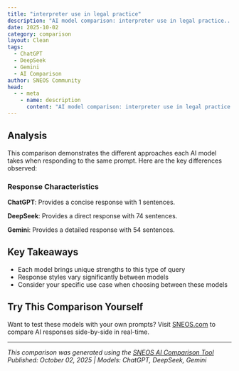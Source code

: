 ```yaml
---
title: "interpreter use in legal practice"
description: "AI model comparison: interpreter use in legal practice..."
date: 2025-10-02
category: comparison
layout: Clean
tags:
  - ChatGPT
  - DeepSeek
  - Gemini
  - AI Comparison
author: SNEOS Community
head:
  - - meta
    - name: description
      content: "AI model comparison: interpreter use in legal practice..."
---
```


<ChatComparison
  title="interpreter use in legal practice"
  prompt="interpreter use in legal practice"
  :responses='{
    "ChatGPT": "Error calling OpenAI API.",
    "DeepSeek": "Of course. The use of interpreters in legal practice is not just a convenience; it is a fundamental component of due process and a right for individuals who are not proficient in the language of the court.\n\nHere\u2019s a comprehensive breakdown of interpreter use in legal practice, covering the legal basis, types of interpretation, best practices, and challenges.\n\n### 1. The Legal Basis: Why Interpreters are a Right, Not a Privilege\n\nThe requirement for interpreters is rooted in principles of fairness and constitutional law.\n\n*   **The Sixth Amendment (U.S. Constitution):** Guarantees the right to a fair trial, which includes the right to be present at one\u0027s own trial, the right to confront witnesses, and the right to the assistance of counsel. A defendant who cannot understand the proceedings cannot effectively exercise these rights.\n*   **Court Interpreters Act (1978):** This federal law mandates the use of certified interpreters in all federal judicial proceedings for parties or witnesses who speak only or primarily a language other than English, or who have a hearing impairment.\n*   **Title VI of the Civil Rights Act (1964):** Prohibits discrimination on the basis of national origin by any entity receiving federal financial assistance, which includes many courts and public defender offices. Failing to provide an interpreter can be seen as a form of discrimination.\n*   **Americans with Disabilities Act (ADA):** Requires the provision of qualified interpreters for individuals who are deaf or hard of hearing.\n\n### 2. Types of Interpretation Used in Legal Settings\n\nLegal interpreters don\u0027t just translate words; they convey meaning, tone, and cultural nuance. They use different modes depending on the situation:\n\n*   **Consecutive Interpretation:** The interpreter listens to a segment of speech (a few sentences or a paragraph) and then renders it into the target language while the speaker pauses. This is the most common mode for:\n    *   Attorney-client meetings\n    *   Witness testimony\n    *   Police interrogations\n*   **Simultaneous Interpretation:** The interpreter speaks at almost the same time as the original speaker, with only a slight lag. This requires specialized equipment (booths, headphones). It is used for:\n    *   Court proceedings where continuous flow is essential (e.g., the judge\u0027s instructions to the jury, opening/closing statements).\n*   **Sight Translation:** The interpreter reads a document written in one language and orally translates it into another language on sight. This is used for:\n    *   Translating plea agreements for a defendant to understand before signing.\n    *   Translating evidence, like a letter or contract, for a witness or client.\n*   **Whispered Interpretation (*Chuchotage*):** A form of simultaneous interpretation where the interpreter whispers the translation directly to one or two individuals without equipment. This is common for a defendant sitting at counsel table.\n\n### 3. Key Roles and Scenarios in Legal Practice\n\nInterpreters are critical in virtually every stage of the legal process:\n\n1.  **Attorney-Client Communication:** Ensuring a client fully understands their legal situation, can provide accurate instructions to their lawyer, and can participate in their own defense. This is the foundation of the attorney-client relationship.\n2.  **Law Enforcement Encounters:** During police stops, interrogations (Miranda rights must be accurately interpreted), and interviews.\n3.  **Depositions and Discovery:** Interpreting for witnesses during pre-trial testimony.\n4.  **Courtroom Proceedings:** Interpreting everything said by the judge, attorneys, witnesses, and the defendant for the non-English speaking party, and vice-versa.\n5.  **Administrative Hearings:** Immigration courts, asylum interviews, and other government proceedings where the stakes are often extremely high.\n\n### 4. The Interpreter\u0027s Ethical Code and Best Practices\n\nLegal interpreters are bound by a strict ethical code, often summarized by the four pillars:\n\n1.  **Accuracy and Completeness:** Interpret everything that is said, without adding, omitting, or summarizing. This includes slang, vulgarities, and hesitations. They must convey the register and tone of the speaker.\n2.  **Confidentiality:** All information learned during an assignment must be kept strictly confidential.\n3.  **Impartiality:** The interpreter must remain neutral and avoid conflicts of interest. They are a \u0022conduit\u0022 of language, not a participant in the case.\n4.  **Role Boundaries:** The interpreter is not an advisor, legal representative, or cultural broker (unless specifically asked by the court to explain a cultural concept). They must manage the flow of communication but not interject their own opinions.\n\n### 5. Critical Challenges and Pitfalls\n\n*   **Using Unqualified Interpreters:** The biggest mistake is using a bilingual family member, court staff, or even an attorney. This leads to:\n    *   **Lack of Accuracy:** They are not trained in legal terminology or the ethics of interpretation.\n    *   **Breach of Confidentiality:** A family member should not hear sensitive details.\n    *   **Conflicts of Interest:** They may have a stake in the outcome.\n    *   **Potential for Reversible Error:** A conviction can be overturned on appeal due to inadequate interpretation.\n*   **Complex Legal Terminology:** Words like \u0022discovery,\u0022 \u0022mens rea,\u0022 \u0022hearsay,\u0022 and \u0022beyond a reasonable doubt\u0022 have no direct equivalent in many languages. A qualified interpreter knows how to convey the legal concept accurately.\n*   **Cultural and Dialectal Nuances:** An interpreter must be matched not just by language, but often by specific dialect and cultural background to ensure true understanding.\n*   **Maintaining the Record:** The interpreter\u0027s words become part of the official record. Any error can have lasting consequences.\n\n### Best Practices for Legal Professionals Working with Interpreters\n\n*   **Plan Ahead:** Request a certified or qualified interpreter as early as possible.\n*   **Brief the Interpreter:** Before the proceeding, provide the interpreter with relevant documents (complaints, witness lists, key exhibits) and explain the context.\n*   **Speak Directly to the Person:** When asking a question, say \u0022Mr. Garcia, where were you that night?\u0022 not \u0022Ask him where he was.\u0022\n*   **Pace Your Speech:** Speak in short, manageable segments for consecutive interpretation. Pause naturally.\n*   **Avoid Jargon and Idioms:** Use clear, simple language. Say \u0022You must stay in this state\u0022 instead of \u0022You can\u0027t leave the state.\u0022\n*   **Debrief if Necessary:** Afterward, you can ask the interpreter about any potential linguistic or cultural issues they observed, but not for their opinion on the case.\n\nIn summary, interpreters are essential officers of the court who bridge the language gap to protect the rights of individuals and ensure the integrity of the legal process. Their role is complex, demanding, and indispensable to the administration of justice.",
    "Gemini": "Interpreters play a crucial role in ensuring fair and effective legal proceedings when individuals involved do not speak the court\u0027s official language or have communication barriers. Their presence upholds fundamental principles of justice, including due process, equal access to the courts, and the right to a fair trial. Here\u0027s a breakdown of how interpreters are used in legal practice:\n\n**1. Key Areas of Use:**\n\n*   **Courtroom Proceedings:**\n    *   **Trials:** Interpreting testimony from witnesses, defendants, and other participants.\n    *   **Hearings:** Providing interpretation during arraignments, preliminary hearings, motion hearings, and other pre-trial proceedings.\n    *   **Sentencing:** Interpreting statements made by the defendant, victims, and attorneys during sentencing.\n*   **Attorney-Client Communication:**\n    *   **Interviews:** Facilitating communication between attorneys and clients during interviews, case preparation, and legal consultations.\n    *   **Discovery:** Interpreting documents, depositions, and interrogatories.\n    *   **Legal Advice:** Ensuring that clients fully understand legal advice, rights, and obligations.\n*   **Law Enforcement:**\n    *   **Interrogations:** Providing interpretation during police interrogations of suspects.\n    *   **Arrests:** Interpreting the explanation of rights and the charges against an individual being arrested.\n    *   **Witness Interviews:** Assisting law enforcement in gathering information from witnesses who speak a different language.\n*   **Administrative Proceedings:**\n    *   **Immigration Hearings:** Interpreting for individuals appearing before immigration courts or agencies.\n    *   **Social Security Hearings:** Facilitating communication during hearings related to Social Security benefits.\n    *   **Worker\u0027s Compensation Hearings:** Providing interpretation in cases involving workplace injuries or illnesses.\n*   **Depositions:**\n    *   **Witness Testimony:** Translating questions from attorneys and answers from witnesses during deposition proceedings.\n*   **Mediation and Arbitration:**\n    *   **Facilitating Negotiations:** Interpreting for parties involved in mediation or arbitration to help them reach a resolution.\n\n**2. Types of Interpreting:**\n\n*   **Simultaneous Interpreting:** The interpreter speaks at the same time as the speaker, typically used in courtrooms and large gatherings. This requires specialized equipment and high levels of concentration.\n*   **Consecutive Interpreting:** The speaker pauses periodically to allow the interpreter to convey the message, commonly used in interviews, depositions, and smaller hearings.\n*   **Sight Translation:** The interpreter reads a written document in one language and translates it orally into another language, often used for court documents or legal correspondence.\n\n**3. Legal and Ethical Considerations:**\n\n*   **Confidentiality:** Interpreters are bound by confidentiality agreements similar to those of attorneys, protecting client information.\n*   **Accuracy and Impartiality:** Interpreters must provide accurate and impartial interpretations, without adding their own opinions or biases.\n*   **Qualifications and Certification:** Many jurisdictions require court interpreters to be certified or qualified, demonstrating proficiency in both languages and knowledge of legal terminology. The National Center for State Courts maintains a directory of state court interpreter programs. Federal courts also have their own certification process.\n*   **Impartiality:** Interpreters should be free of any conflicts of interest that could compromise their impartiality, such as being related to a party in the case or having a personal connection to the situation.\n*   **Competency:** Interpreters should have the necessary skills and knowledge to accurately interpret legal terminology and complex concepts.  This includes knowledge of legal procedures and terminology.\n*   **Ethical Codes:**  Professional interpreter associations (like the National Association of Judiciary Interpreters and Translators - NAJIT) have ethical codes that outline the responsibilities and conduct expected of interpreters.  These codes often address accuracy, impartiality, confidentiality, and professional development.\n*   **Right to an Interpreter:** In criminal cases, defendants who do not understand the language of the court have a constitutional right to an interpreter. This right is often extended to civil cases as well.\n\n**4. Importance of Qualified Interpreters:**\n\n*   **Accuracy:** Ensuring that legal proceedings are based on accurate information. A mistranslation can have serious consequences.\n*   **Fairness:** Protecting the rights of individuals who do not speak the court\u0027s language.\n*   **Efficiency:** Preventing delays and misunderstandings that can arise from language barriers.\n*   **Credibility:** Maintaining the integrity of the legal system by ensuring that all parties have a clear understanding of the proceedings.\n\n**5. Challenges and Best Practices:**\n\n*   **Complex Legal Terminology:** Legal language can be complex and nuanced, requiring interpreters to have specialized knowledge.\n*   **Cultural Differences:** Interpreters must be aware of cultural differences that can affect communication.\n*   **Emotional Content:** Interpreting emotional testimony can be challenging, requiring interpreters to remain neutral and objective.\n*   **Best Practices:**\n    *   Use qualified and certified interpreters.\n    *   Provide interpreters with advance information about the case.\n    *   Allow interpreters to ask for clarification when needed.\n    *   Ensure that interpreters have adequate breaks.\n    *   Confirm the accuracy of the interpretation.\n\n**In summary,** interpreters are essential for ensuring fairness, accuracy, and efficiency in legal proceedings involving individuals who do not speak the court\u0027s language.  The use of qualified and ethical interpreters is critical to upholding the principles of justice and protecting the rights of all parties involved. Choosing a qualified interpreter is critical; attorneys should seek interpreters with certifications, experience in legal settings, and a strong understanding of both languages and cultures involved. It is not advisable to use family members or friends as interpreters due to potential bias and lack of professional expertise.\n"
  }'
  published-date="03:24"
/>

## Analysis

This comparison demonstrates the different approaches each AI model takes when responding to the same prompt. Here are the key differences observed:

### Response Characteristics

**ChatGPT**: Provides a concise response with 1 sentences. 

**DeepSeek**: Provides a direct response with 74 sentences. 

**Gemini**: Provides a detailed response with 54 sentences. 

## Key Takeaways

- Each model brings unique strengths to this type of query
- Response styles vary significantly between models
- Consider your specific use case when choosing between these models

## Try This Comparison Yourself

Want to test these models with your own prompts? Visit [SNEOS.com](https://sneos.com) to compare AI responses side-by-side in real-time.

---

*This comparison was generated using the [SNEOS AI Comparison Tool](https://sneos.com)*
*Published: October 02, 2025 | Models: ChatGPT, DeepSeek, Gemini*
